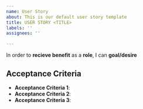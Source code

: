 ```yaml
---
name: User Story
about: This is our default user story template
title: USER STORY <TITLE>
labels: ''
assignees: ''

---
```


In order to **recieve benefit** as a **role**, I can **goal/desire**

## Acceptance Criteria

- **Acceptance Criteria 1**: 
- **Acceptance Criteria 2**: 
- **Acceptance Criteria 3**:

